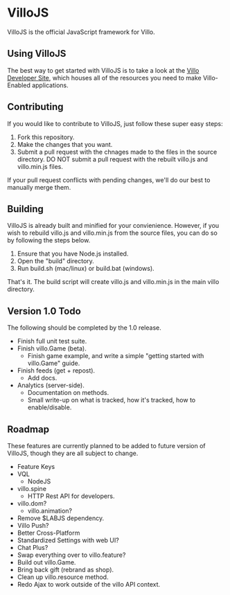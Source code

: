 VilloJS
=======

VilloJS is the official JavaScript framework for Villo.

Using VilloJS
-------------

The best way to get started with VilloJS is to take a look at the [Villo Developer Site](http://dev.villo.me), which houses all of the resources you need to make Villo-Enabled applications.

Contributing
------------

If you would like to contribute to VilloJS, just follow these super easy steps:

1. Fork this repository.
2. Make the changes that you want.
3. Submit a pull request with the chnages made to the files in the source directory. DO NOT submit a pull request with the rebuilt villo.js and villo.min.js files.

If your pull request conflicts with pending changes, we'll do our best to manually merge them.

Building
--------

VilloJS is already built and minified for your convienience. However, if you wish to rebuild villo.js and villo.min.js from the source files, you can do so by following the steps below.

1. Ensure that you have Node.js installed.
2. Open the "build" directory.
3. Run build.sh (mac/linux) or build.bat (windows).

That's it. The build script will create villo.js and villo.min.js in the main villo directory.

Version 1.0 Todo 
----------------

The following should be completed by the 1.0 release.

- Finish full unit test suite.
- Finish villo.Game (beta).
	- Finish game example, and write a simple "getting started with villo.Game" guide.
- Finish feeds (get + repost).
	- Add docs.
- Analytics (server-side).
	- Documentation on methods.
	- Small write-up on what is tracked, how it's tracked, how to enable/disable.
	
Roadmap
-------

These features are currently planned to be added to future version of VilloJS, though they are all subject to change.

- Feature Keys
- VQL
	- NodeJS
- villo.spine
	- HTTP Rest API for developers.
- villo.dom?
	- villo.animation?
- Remove $LABJS dependency.
- Villo Push?
- Better Cross-Platform
- Standardized Settings with web UI?
- Chat Plus?
- Swap everything over to villo.feature?
- Build out villo.Game.
- Bring back gift (rebrand as shop).
- Clean up villo.resource method.
- Redo Ajax to work outside of the villo API context.
